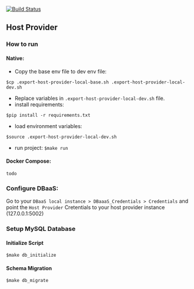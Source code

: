 [![Build Status](https://travis-ci.com/bento-dbaas/host-provider.svg?branch=master)](https://travis-ci.com/bento-dbaas/host-provider)

## Host Provider

### How to run

#### Native:
 - Copy the base env file to dev env file:
```shell
$cp .export-host-provider-local-base.sh .export-host-provider-local-dev.sh
```
 - Replace variables in `.export-host-provider-local-dev.sh` file.
 - install requirements:
  ```shell
 $pip install -r requirements.txt
 ```
 - load environment variables:
  ```shell
$source .export-host-provider-local-dev.sh
  ```

 - run project: `$make run`

#### Docker Compose:
`todo`

### Configure DBaaS:
Go to your `DBaaS local instance > DBaaaS_Credentials > Credentials` and point the `Host Provider` Cretentials to your host provider instance (127.0.0.1:5002)

### Setup MySQL Database

#### Initialize Script
```shell
$make db_initialize
```

#### Schema Migration
```shell
$make db_migrate
```